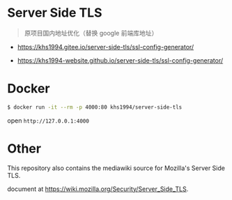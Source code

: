 # Server Side TLS

>原项目国内地址优化（替换 google 前端库地址）

* https://khs1994.gitee.io/server-side-tls/ssl-config-generator/

* https://khs1994-website.github.io/server-side-tls/ssl-config-generator/

# Docker

```bash
$ docker run -it --rm -p 4000:80 khs1994/server-side-tls
```

open `http://127.0.0.1:4000`

# Other

This repository also contains the mediawiki source for Mozilla's Server Side TLS.

document at https://wiki.mozilla.org/Security/Server_Side_TLS.
